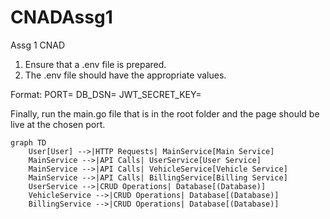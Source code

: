 # CNADAssg1
Assg 1 CNAD 

1. Ensure that a .env file is prepared.
2. The .env file should have the appropriate values. 

Format:
PORT=
DB_DSN=
JWT_SECRET_KEY=


Finally, run the main.go file that is in the root folder and the page should be live at the chosen port.

```mermaid
graph TD
    User[User] -->|HTTP Requests| MainService[Main Service]
    MainService -->|API Calls| UserService[User Service]
    MainService -->|API Calls| VehicleService[Vehicle Service]
    MainService -->|API Calls| BillingService[Billing Service]
    UserService -->|CRUD Operations| Database[(Database)]
    VehicleService -->|CRUD Operations| Database[(Database)]
    BillingService -->|CRUD Operations| Database[(Database)]

